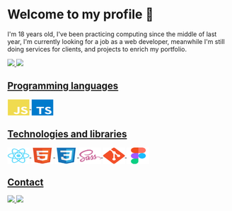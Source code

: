# Welcome to my profile 👋

<p>I'm 18 years old, I've been practicing computing since the middle of last year, I'm currently looking for a job as a web developer, meanwhile I'm still doing services for clients, and projects to enrich my portfolio.

<div>
  <a href="https://github.com/joaomanoelsm">
  <img width="500em" src="https://github-readme-stats.vercel.app/api?username=joaomanoelsm&show_icons=true&theme=dracula&include_all_commits=true&count_private=true"/>
  <img width="500em" src="https://github-readme-stats.vercel.app/api/top-langs/?username=joaomanoelsm&layout=compact&langs_count=7&theme=dracula"/>
</div>

## Programming languages

<div style="display: inline_block">
  <img align="center" alt="Rafa-Js" height="37" width="50" src="https://raw.githubusercontent.com/devicons/devicon/master/icons/javascript/javascript-plain.svg">
  <img align="center" alt="Rafa-Ts" height="37" width="50" src="https://raw.githubusercontent.com/devicons/devicon/master/icons/typescript/typescript-plain.svg">
</div>

## Technologies and libraries

<div style="display: inline_block">
  <img align="center" alt="João-React" height="37" width="50" src="https://raw.githubusercontent.com/devicons/devicon/master/icons/react/react-original.svg">
  <img align="center" alt="João-Html" height="37" width="50" src="https://raw.githubusercontent.com/devicons/devicon/master/icons/html5/html5-original.svg">
  <img align="center" alt="João-Css" height="37" width="50" src="https://raw.githubusercontent.com/devicons/devicon/master/icons/css3/css3-original.svg">
  <img align="center" alt="João-Sass" height="37" width="50" src="https://raw.githubusercontent.com/devicons/devicon/master/icons/sass/sass-original.svg">
  <img align="center" alt="João-Git" height="37" width="50" src="https://raw.githubusercontent.com/devicons/devicon/master/icons/git/git-original.svg">
  <img align="center" alt="João-Figma" height="37" width="50" src="https://raw.githubusercontent.com/devicons/devicon/master/icons/figma/figma-original.svg">
</div>

## Contact

<div>
  <a href="https://api.whatsapp.com/send?phone=5579998016954" target="_blank"> 
   <img src="https://img.shields.io/badge/WhatsApp-25D366?style=for-the-badge&logo=whatsapp&logoColor=white" target="_blank" />
  </a>
  <a href=https://www.linkedin.com/in/joão-manoel-744231219/" target="_blank"> 
   <img src="https://img.shields.io/badge/LinkedIn-0077B5?style=for-the-badge&logo=linkedin&logoColor=white" target="_blank" />
  </a>
</div>
